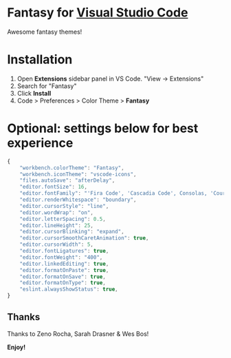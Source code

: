 # Fantasy for [Visual Studio Code](https://code.visualstudio.com/)

Awesome fantasy themes!

# Installation

1. Open **Extensions** sidebar panel in VS Code. "View → Extensions"
2. Search for "Fantasy"
3. Click **Install**
4. Code > Preferences > Color Theme > **Fantasy**

# Optional: settings below for best experience

```js
{
    "workbench.colorTheme": "Fantasy",
    "workbench.iconTheme": "vscode-icons",
    "files.autoSave": "afterDelay",
    "editor.fontSize": 16,
    "editor.fontFamily": "'Fira Code', 'Cascadia Code', Consolas, 'Courier New', monospace",
    "editor.renderWhitespace": "boundary",
    "editor.cursorStyle": "line",
    "editor.wordWrap": "on",
    "editor.letterSpacing": 0.5,
    "editor.lineHeight": 25,
    "editor.cursorBlinking": "expand",
    "editor.cursorSmoothCaretAnimation": true,
    "editor.cursorWidth": 5,
    "editor.fontLigatures": true,
    "editor.fontWeight": "400",
    "editor.linkedEditing": true,
    "editor.formatOnPaste": true,
    "editor.formatOnSave": true,
    "editor.formatOnType": true,
    "eslint.alwaysShowStatus": true,
}
```

## Thanks

Thanks to Zeno Rocha, Sarah Drasner & Wes Bos!

**Enjoy!**
